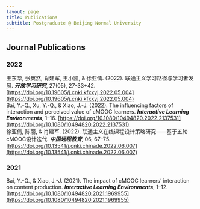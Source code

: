 ```yaml
---
layout: page
title: Publications
subtitle: Postgraduate @ Beijing Normal University
---
```


## Journal Publications
<!-- Credit author statement(Bai & Xiao, 2021), Mr. Jianjun Xiao: Methodology, Resources, validation, formal analysis (statistical analysis, literature review).   -->

<!-- ------ -->

### 2022
王东华, 张翼然, 肖建军, 王小凯, & 徐亚倩. (2022). 联通主义学习路径与学习者发展. **_开放学习研究_**, 27(05), 27-33+42. [https://doi.org/10.19605/j.cnki.kfxxyj.2022.05.004](https://doi.org/10.19605/j.cnki.kfxxyj.2022.05.004)  
Bai, Y.-Q., Xu, Y.-Q., & Xiao, J.-J. (2022). The influencing factors of interaction and perceived value of cMOOC learners. **_Interactive Learning Environments_**, 1–16. [https://doi.org/10.1080/10494820.2022.2137531](https://doi.org/10.1080/10494820.2022.2137531)  
徐亚倩, 陈丽, & 肖建军. (2022). 联通主义在线课程设计策略研究——基于五轮cMOOC设计迭代. **_中国远程教育_**, 06, 67–75. [https://doi.org/10.13541/j.cnki.chinade.2022.06.007](https://doi.org/10.13541/j.cnki.chinade.2022.06.007)  

### 2021
Bai, Y.-Q., & Xiao, J.-J. (2021). The impact of cMOOC learners’ interaction on content production. **_Interactive Learning Environments_**, 1–12. [https://doi.org/10.1080/10494820.2021.1969955](https://doi.org/10.1080/10494820.2021.1969955)  

